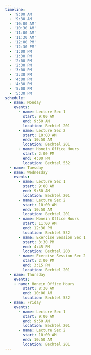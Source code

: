 ```yaml
---
timeline:
  - '9:00 AM'
  - '9:30 AM'
  - '10:00 AM'
  - '10:30 AM'
  - '11:00 AM'
  - '11:30 AM'
  - '12:00 PM'
  - '12:30 PM'
  - '1:00 PM'
  - '1:30 PM'
  - '2:00 PM'
  - '2:30 PM'
  - '3:00 PM'
  - '3:30 PM'
  - '4:00 PM'
  - '4:30 PM'
  - '5:00 PM'
  - '5:30 PM'
schedule:
  - name: Monday
    events:
      - name: Lecture Sec 1
        start: 9:00 AM
        end: 9:50 AM
        location: Bechtel 201
      - name: Lecture Sec 2
        start: 10:00 AM
        end: 10:50 AM
        location: Bechtel 201
      - name: Honein Office Hours
        start: 2:00 PM
        end: 4:00 PM
        location: Bechtel 532
  - name: Tuesday
  - name: Wednesday
    events:
      - name: Lecture Sec 1
        start: 9:00 AM
        end: 9:50 AM
        location: Bechtel 201
      - name: Lecture Sec 2
        start: 10:00 AM
        end: 10:50 AM
        location: Bechtel 201
      - name: Honein Office Hours
        start: 11:00 AM
        end: 12:30 PM
        location: Bechtel 532
      - name: Exercise Session Sec 1
        start: 3:30 PM
        end: 4:45 PM
        location: Bechtel 203
      - name: Exercise Session Sec 2
        start: 2:00 PM
        end: 3:15 PM
        location: Bechtel 201
  - name: Thursday
    events:
    - name: Honein Office Hours
        start: 8:30 AM
        end: 10:00 AM
        location: Bechtel 532
  - name: Friday
    events:
      - name: Lecture Sec 1
        start: 9:00 AM
        end: 9:50 AM
        location: Bechtel 201
      - name: Lecture Sec 2
        start: 10:00 AM
        end: 10:50 AM
        location: Bechtel 201
---
```


